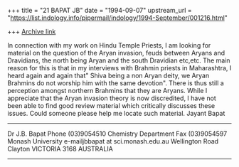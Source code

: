 +++
title = "21 BAPAT JB"
date = "1994-09-07"
upstream_url = "https://list.indology.info/pipermail/indology/1994-September/001216.html"

+++
[Archive link](https://list.indology.info/pipermail/indology/1994-September/001216.html)

In connection with my work on Hindu Temple Priests, I am looking for 
material on the question of the Aryan invasion, feuds between Aryans 
and Dravidians, the north being Aryan and the south Dravidian etc,etc.
The main reason for this is that in my interviews with Brahmin priests
in Maharashtra, I heard again and again that" Shiva being a non Aryan
deity, we Aryan Brahmins do not worship him with the same devotion".
There is thus still a perception amongst northern Brahmins that they 
are Aryans.
While I appreciate that the Aryan invasion theory is now discredited,
I have not been able to find good review material which critically 
discusses these issues.
Could someone please help me locate such material.
Jayant Bapat 


____________________________________________________________________
Dr J.B. Bapat                                     Phone (03)9054510
Chemistry Department                              Fax   (03)9054597 
Monash University                   e-mailjbbapat at sci.monash.edu.au
Wellington Road
Clayton  VICTORIA  3168 AUSTRALIA
___________________________________________________________________





